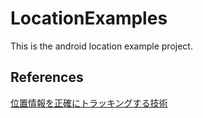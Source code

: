 # LocationExamples
This is the android location example project.

## References
[位置情報を正確にトラッキングする技術](https://medium.com/location-tracking-tech)
